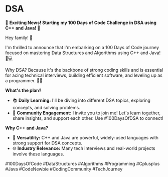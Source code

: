 # DSA
🚀 **Exciting News! Starting my 100 Days of Code Challenge in DSA using C++ and Java! 🌟**

Hey family! 👋

I'm thrilled to announce that I'm embarking on a 100 Days of Code journey focused on mastering Data Structures and Algorithms using C++ and Java! 🚀💻

Why DSA? Because it's the backbone of strong coding skills and is essential for acing technical interviews, building efficient software, and leveling up as a programmer. 🧠💡

**What's the plan?**
- 📚 **Daily Learning:** I'll be diving into different DSA topics, exploring concepts, and solving problems.
- 🤝 **Community Engagement:** I invite you to join me! Let's learn together, share insights, and support each other. Use #100DaysOfDSA to connect!

**Why C++ and Java?**
- 🚀 **Versatility:** C++ and Java are powerful, widely-used languages with strong support for DSA concepts.
- 🌐 **Industry Relevance:** Many tech interviews and real-world projects involve these languages.

#100DaysOfCode #DataStructures #Algorithms #Programming #Cplusplus #Java #CodeNewbie #CodingCommunity #TechJourney


